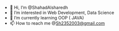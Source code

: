 - 👋 Hi, I’m @ShahadAlsharedh
- 👀 I’m interested in Web Development, Data Science 
- 🌱 I’m currently learning OOP ( JAVA) 
- 📫 How to reach me @Sh2352003@gmail.com

<!---
ShahadAlsharedh/ShahadAlsharedh is a ✨ special ✨ repository because its `README.md` (this file) appears on your GitHub profile.
You can click the Preview link to take a look at your changes.
--->
